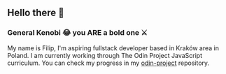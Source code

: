 ## Hello there 👋
### General Kenobi 😂 you ARE a bold one ⚔️

My name is Filip, I'm aspiring fullstack developer based in Kraków area in Poland. I am currently working through The Odin Project JavaScript curriculum. You can check my progress in my [odin-project](https://github.com/fbiernat/odin-project) repository. 

<!--
**fbiernat/fbiernat** is a ✨ _special_ ✨ repository because its `README.md` (this file) appears on your GitHub profile.

Here are some ideas to get you started:

- 🔭 I’m currently working on ...
- 🌱 I’m currently learning ...
- 👯 I’m looking to collaborate on ...
- 🤔 I’m looking for help with ...
- 💬 Ask me about ...
- 📫 How to reach me: ...
- 😄 Pronouns: ...
- ⚡ Fun fact: ...
-->
